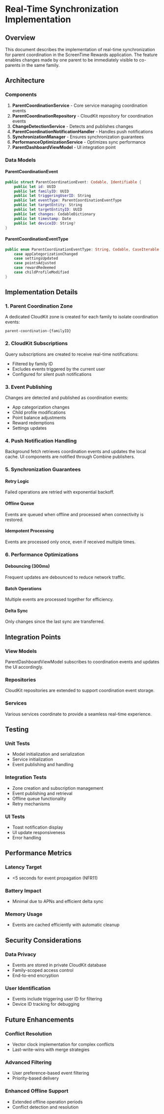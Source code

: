 # Real-Time Synchronization Implementation

## Overview

This document describes the implementation of real-time synchronization for parent coordination in the ScreenTime Rewards application. The feature enables changes made by one parent to be immediately visible to co-parents in the same family.

## Architecture

### Components

1. **ParentCoordinationService** - Core service managing coordination events
2. **ParentCoordinationRepository** - CloudKit repository for coordination events
3. **ChangeDetectionService** - Detects and publishes changes
4. **ParentCoordinationNotificationHandler** - Handles push notifications
5. **SynchronizationManager** - Ensures synchronization guarantees
6. **PerformanceOptimizationService** - Optimizes sync performance
7. **ParentDashboardViewModel** - UI integration point

### Data Models

#### ParentCoordinationEvent
```swift
public struct ParentCoordinationEvent: Codable, Identifiable {
    public let id: UUID
    public let familyID: UUID
    public let triggeringUserID: String
    public let eventType: ParentCoordinationEventType
    public let targetEntity: String
    public let targetEntityID: UUID
    public let changes: CodableDictionary
    public let timestamp: Date
    public let deviceID: String?
}
```

#### ParentCoordinationEventType
```swift
public enum ParentCoordinationEventType: String, Codable, CaseIterable {
    case appCategorizationChanged
    case settingsUpdated
    case pointsAdjusted
    case rewardRedeemed
    case childProfileModified
}
```

## Implementation Details

### 1. Parent Coordination Zone

A dedicated CloudKit zone is created for each family to isolate coordination events:
```
parent-coordination-{familyID}
```

### 2. CloudKit Subscriptions

Query subscriptions are created to receive real-time notifications:
- Filtered by family ID
- Excludes events triggered by the current user
- Configured for silent push notifications

### 3. Event Publishing

Changes are detected and published as coordination events:
- App categorization changes
- Child profile modifications
- Point balance adjustments
- Reward redemptions
- Settings updates

### 4. Push Notification Handling

Background fetch retrieves coordination events and updates the local cache. UI components are notified through Combine publishers.

### 5. Synchronization Guarantees

#### Retry Logic
Failed operations are retried with exponential backoff.

#### Offline Queue
Events are queued when offline and processed when connectivity is restored.

#### Idempotent Processing
Events are processed only once, even if received multiple times.

### 6. Performance Optimizations

#### Debouncing (300ms)
Frequent updates are debounced to reduce network traffic.

#### Batch Operations
Multiple events are processed together for efficiency.

#### Delta Sync
Only changes since the last sync are transferred.

## Integration Points

### View Models
ParentDashboardViewModel subscribes to coordination events and updates the UI accordingly.

### Repositories
CloudKit repositories are extended to support coordination event storage.

### Services
Various services coordinate to provide a seamless real-time experience.

## Testing

### Unit Tests
- Model initialization and serialization
- Service initialization
- Event publishing and handling

### Integration Tests
- Zone creation and subscription management
- Event publishing and retrieval
- Offline queue functionality
- Retry mechanisms

### UI Tests
- Toast notification display
- UI update responsiveness
- Error handling

## Performance Metrics

### Latency Target
- <5 seconds for event propagation (NFR11)

### Battery Impact
- Minimal due to APNs and efficient delta sync

### Memory Usage
- Events are cached efficiently with automatic cleanup

## Security Considerations

### Data Privacy
- Events are stored in private CloudKit database
- Family-scoped access control
- End-to-end encryption

### User Identification
- Events include triggering user ID for filtering
- Device ID tracking for debugging

## Future Enhancements

### Conflict Resolution
- Vector clock implementation for complex conflicts
- Last-write-wins with merge strategies

### Advanced Filtering
- User preference-based event filtering
- Priority-based delivery

### Enhanced Offline Support
- Extended offline operation periods
- Conflict detection and resolution